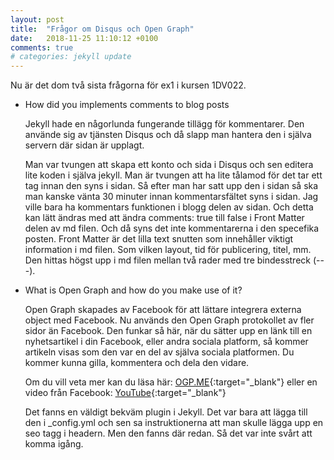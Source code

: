 ```yaml
---
layout: post
title:  "Frågor om Disqus och Open Graph"
date:   2018-11-25 11:10:12 +0100
comments: true
# categories: jekyll update
---
```


Nu är det dom två sista frågorna för ex1 i kursen 1DV022.


* How did you implements comments to blog posts

    Jekyll hade en någorlunda fungerande tillägg för kommentarer. Den använde sig av tjänsten Disqus och då slapp man hantera den i själva servern där sidan är upplagt.

    Man var tvungen att skapa ett konto och sida i Disqus och sen editera lite koden i själva jekyll. Man är tvungen att ha lite tålamod för det tar ett tag innan den syns i sidan. Så efter man har satt upp den i sidan så ska man kanske vänta 30 minuter innan kommentarsfältet syns i sidan. Jag ville bara ha kommentars funktionen i blogg delen av sidan. Och detta kan lätt ändras med att ändra comments: true till false i Front Matter delen av md filen. Och då syns det inte kommentarerna i den specefika posten. Front Matter är det lilla text snutten som innehåller viktigt information i md filen. Som vilken layout, tid för publicering, titel, mm. Den hittas högst upp i md filen mellan två rader med tre bindesstreck (---).

* What is Open Graph and how do you make use of it?

    Open Graph skapades av Facebook för att lättare integrera externa object med Facebook. Nu används den Open Graph protokollet av fler sidor än Facebook. Den funkar så här, när du sätter upp en länk till en nyhetsartikel i din Facebook, eller andra sociala platform, så kommer artikeln visas som den var en del av själva sociala platformen. Du kommer kunna gilla, kommentera och dela den vidare. 

    Om du vill veta mer kan du läsa här: [OGP.ME](http://ogp.me){:target="_blank"} eller en video från Facebook: [YouTube](https://www.youtube.com/watch?v=4Q207Z-HkUo){:target="_blank"}

    Det fanns en väldigt bekväm plugin i Jekyll. Det var bara att lägga till den i _config.yml och sen sa instruktionerna att man skulle lägga upp en seo tagg i headern. Men den fanns där redan. Så det var inte svårt att komma igång.